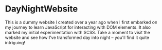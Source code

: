 # DayNightWebsite
This is a dummy website I created over a year ago when I first embarked on my journey to learn JavaScript for interacting with DOM elements. It also marked my initial experimentation with SCSS. Take a moment to visit the website and see how I've transformed day into night – you'll find it quite intriguing!
